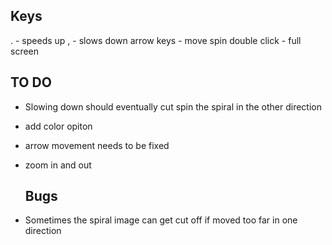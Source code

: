 ## Keys

. - speeds up
, - slows down
arrow keys - move spin
double click - full screen 

## TO DO

* Slowing down should eventually cut spin the spiral in the other direction
* add color opiton
* arrow movement needs to be fixed
* zoom in and out

  ## Bugs
* Sometimes the spiral image can get cut off if moved too far in one direction
